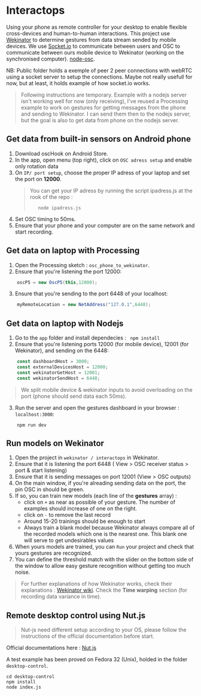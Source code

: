 # Interactops
Using your phone as remote controller for your desktop to enable flexible cross-devices and human-to-human interactions.
This project use [Wekinator](http://www.wekinator.org/) to determine gestures from data stream sended by mobile devices.
We use [Socket.io]() to communicate between users and OSC to communicate between ours mobile device to Wekinator (working on the synchronised computer).
[node-osc](https://github.com/MylesBorins/node-osc).


NB: Public folder holds a exemple of peer 2 peer connections with webRTC using a socket server to setup the connections. Maybe not really usefull for now, but at least, it holds example of how socket.io works.

> Following instructions are temporary. Example with a nodejs server isn't working well for now (only receiving), I've reused a Processing example to work on gestures for getting messages from the phone and sending to Wekinator. I can send them then to the nodejs server, but the goal is also to get data from phone on the nodejs server.

## Get data from built-in sensors on Android phone
1. Download oscHook on Android Store.
2. In the app, open menu (top right), click on ``OSC adress setup`` and enable only rotation data
3. On ``IP/ port setup``, choose the proper IP adress of your laptop and set the port on **12000**.
    > You can get your IP adress by running the script ipadress.js at the rook of the repo :
    > ```
    >    node ipadress.js
    > ```
4. Set OSC timing to 50ms.
5. Ensure that your phone and your computer are on the same network and start recording.

## Get data on laptop with Processing
1. Open the Processing sketch : ``osc_phone_to_wekinator``.
2. Ensure that you're listening the port 12000:
```java
    oscP5 = new OscP5(this,12000);
```
3. Ensure that you're sending to the port 6448 of your localhost:
```java
    myRemoteLocation = new NetAddress("127.0.1",6448);
```

## Get data on laptop with Nodejs
1. Go to the ``app`` folder and install dependecies : ``` npm install```
2. Ensure that you're listening ports 12000 (for mobile device), 12001 (for Wekinator), and sending on the 6448:
```javascript
    const dashboardHost = 3000;
    const externalDevicesHost = 12000;
    const wekinatorGetHost = 12001;
    const wekinatorSendHost = 6448;
```
> We split mobile device & wekinator inputs to avoid overloading on the port (phone should send data each 50ms). 
3. Run the server and open the gestures dashboard in your browser : ``localhost:3000``:
```
    npm run dev
```

## Run models on Wekinator
1. Open the project in ``wekinator / interactops`` in Wekinator.
2. Ensure that it is listening the port 6448 ( View > OSC receiver status > port & start listening)
3. Ensure that it is sending messages on port 12001 (View > OSC outputs)
4. On the main window, if you're alreading sending data on the port, the pin OSC in should be green.
5. If so, you can train new models (each line of the **gestures** array) : 
    - click on ``+`` as near as possible of your gesture. The number of examples should increase of one on the right.
    - click on ``-`` to remove the last record
    - Around 15-20 trainings should be enough to start
    - Always train a blank model because Wekinator always compare all of the recorded models which one is the nearest one. This blank one will serve to get undesirables values
6. When yours models are trained, you can ``Run`` your project and check that yours gestures are recognized.
7. You can define the threshold match with the slider on the bottom side of the window to allow easy gesture recognition without getting too much noise.

> For further explanations of how Wekinator works, check their explanations : [Wekinator wiki](http://www.wekinator.org/detailed-instructions/). Check the **Time warping** section (for recording data variance in time).


## Remote desktop control using Nut.js

> Nut-js need different setup according to your OS, please follow the instructions of the official documentation before start.

Official documentations here : [Nut.js](https://github.com/nut-tree/nut.js)

A test example has been proved on Fedora 32 (Unix), holded in the folder ``desktop-control``.

```
cd desktop-control
npm install
node index.js
```
